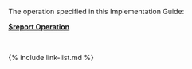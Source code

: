 
The operation specified in this Implementation Guide:

**[$report Operation](OperationDefinition-report.html)**


<br />

{% include link-list.md %}
